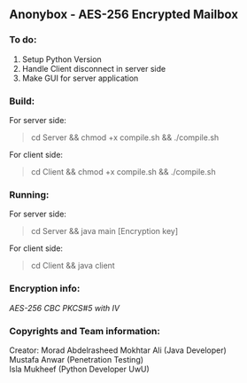 ## Anonybox - AES-256 Encrypted Mailbox
### To do:

1. Setup Python Version
2. Handle Client disconnect in server side
3. Make GUI for server application

### Build:
For server side:
> cd Server && chmod +x compile.sh && ./compile.sh

For client side:
> cd Client && chmod +x compile.sh && ./compile.sh

### Running:
For server side:
> cd Server && java main [Encryption key]

For client side:
> cd Client && java client

### Encryption info:

*AES-256 CBC PKCS#5 with IV*

### Copyrights and Team information:

Creator: Morad Abdelrasheed Mokhtar Ali (Java Developer)<br>
Mustafa Anwar (Penetration Testing)<br>
Isla Mukheef (Python Developer UwU)
